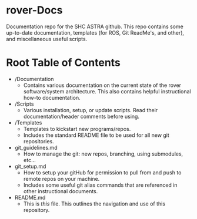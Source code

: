 # rover-Docs
Documentation repo for the SHC ASTRA github. This repo contains some up-to-date documentation, templates (for ROS, Git ReadMe's, and other), and miscellaneous useful scripts. 

# Root Table of Contents
 - /Documentation
	 - Contains various documentation on the current state of the rover software/system architecture. This also contains helpful instructional how-to documentation.
  - /Scripts
	 - Various installation, setup, or update scripts. Read their documentation/header comments before using.
 - /Templates
	 - Templates to kickstart new programs/repos.
	 - Includes the standard README file to be used for all new git repositories.
 - git_guidelines.md
	 - How to manage the git: new repos, branching, using submodules, etc...
 - git_setup.md
	 - How to setup your gitHub for permission to pull from and push to remote repos on your machine. 
	 - Includes some useful git alias commands that are referenced in other instructional documents.
 - README.md
	 - This is *this* file. This outlines the navigation and use of this repository.

